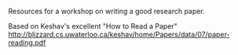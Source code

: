 Resources for a workshop on writing a good research paper.

Based on Keshav's excellent "How to Read a Paper" 
http://blizzard.cs.uwaterloo.ca/keshav/home/Papers/data/07/paper-reading.pdf
